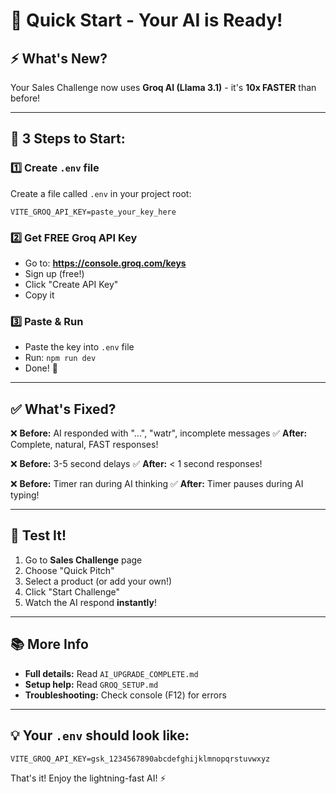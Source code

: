 # 🚀 Quick Start - Your AI is Ready!

## ⚡ What's New?
Your Sales Challenge now uses **Groq AI (Llama 3.1)** - it's **10x FASTER** than before!

---

## 📝 3 Steps to Start:

### 1️⃣ Create `.env` file
Create a file called `.env` in your project root:
```
VITE_GROQ_API_KEY=paste_your_key_here
```

### 2️⃣ Get FREE Groq API Key
- Go to: **https://console.groq.com/keys**
- Sign up (free!)
- Click "Create API Key"
- Copy it

### 3️⃣ Paste & Run
- Paste the key into `.env` file
- Run: `npm run dev`
- Done! 🎉

---

## ✅ What's Fixed?

❌ **Before:** AI responded with "...", "watr", incomplete messages
✅ **After:** Complete, natural, FAST responses!

❌ **Before:** 3-5 second delays
✅ **After:** < 1 second responses!

❌ **Before:** Timer ran during AI thinking
✅ **After:** Timer pauses during AI typing!

---

## 🎯 Test It!

1. Go to **Sales Challenge** page
2. Choose "Quick Pitch"
3. Select a product (or add your own!)
4. Click "Start Challenge"
5. Watch the AI respond **instantly**!

---

## 📚 More Info

- **Full details:** Read `AI_UPGRADE_COMPLETE.md`
- **Setup help:** Read `GROQ_SETUP.md`
- **Troubleshooting:** Check console (F12) for errors

---

## 💡 Your `.env` should look like:
```env
VITE_GROQ_API_KEY=gsk_1234567890abcdefghijklmnopqrstuvwxyz
```

That's it! Enjoy the lightning-fast AI! ⚡

